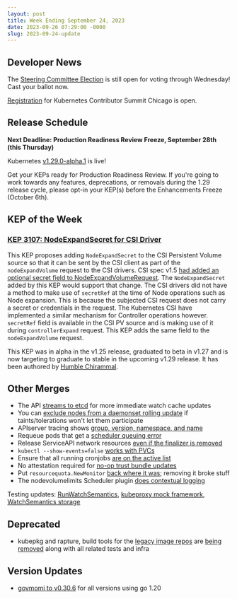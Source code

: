 ```yaml
---
layout: post
title: Week Ending September 24, 2023
date: 2023-09-26 07:29:00 -0000
slug: 2023-09-24-update
---
```


## Developer News

The [Steering Committee Election](https://elections.k8s.io/app/elections/steering---2023) is still open for voting through Wednesday!  Cast your ballot now.

[Registration](https://www.kubernetes.dev/events/2023/kcsna/registration/) for Kubernetes Contributor Summit Chicago is open.

## Release Schedule

**Next Deadline: Production Readiness Review Freeze, September 28th (this Thursday)**

Kubernetes [v1.29.0-alpha.1](https://groups.google.com/a/kubernetes.io/g/dev/c/UJiXsyHyeFI/m/dy0TuHE1AAAJ) is live!

Get your KEPs ready for Production Readiness Review. If you're going to work towards any features, deprecations, or removals during the 1.29 release cycle, please opt-in your KEP(s) before the Enhancements Freeze (October 6th).

## KEP of the Week

### [KEP 3107: NodeExpandSecret for CSI Driver](https://github.com/kubernetes/enhancements/tree/master/keps/sig-storage/3107-csi-nodeexpandsecret)

This KEP proposes adding `NodeExpandSecret` to the CSI Persistent Volume source so that it can be sent by the CSI client as part of the `nodeExpandVolume` request to the CSI drivers. CSI spec v1.5 [had added an optional secret field to NodeExpandVolumeRequest](https://github.com/container-storage-interface/spec/pull/457). The `NodeExpandSecret` added by this KEP would support that change. The CSI drivers did not have a method to make use of `secretRef` at the time of Node operations such as Node expansion. This is because the subjected CSI request does not carry a secret or credentials in the request. The Kubernetes CSI have implemented a similar mechanism for Controller operations however. `secretRef` field is available in the CSI PV source and is making use of it during `controllerExpand` request. This KEP adds the same field to the `nodeExpandVolume` request.

This KEP was in alpha in the v1.25 release, graduated to beta in v1.27 and is now targeting to graduate to stable in the upcoming v1.29 release. It has been authored by [Humble Chirammal](https://github.com/humblec).

## Other Merges

* The API [streams to etcd](https://github.com/kubernetes/kubernetes/pull/119557) for more immediate watch cache updates
* You can [exclude nodes from a daemonset rolling update](https://github.com/kubernetes/kubernetes/pull/119317) if taints/tolerations won't let them participate
* APIserver tracing shows [group, version, namespace, and name](https://github.com/kubernetes/kubernetes/pull/120388)
* Requeue pods that get a [scheduler queuing error](https://github.com/kubernetes/kubernetes/pull/119290)
* Release ServiceAPI network resources [even if the finalizer is removed](https://github.com/kubernetes/kubernetes/pull/120623)
* `kubectl --show-events=false` [works with PVCs](https://github.com/kubernetes/kubernetes/pull/120380)
* Ensure that all running cronjobs [are on the active list](https://github.com/kubernetes/kubernetes/pull/120649)
* No attestation required for [no-op trust bundle updates](https://github.com/kubernetes/kubernetes/pull/120779)
* Put `resourcequota.NewMonitor` [back where it was](https://github.com/kubernetes/kubernetes/pull/120777); removing it broke stuff
* The nodevolumelimits Scheduler plugin [does contextual logging](https://github.com/kubernetes/kubernetes/pull/116884)

Testing updates: [RunWatchSemantics](https://github.com/kubernetes/kubernetes/pull/120807), [kubeproxy mock framework](https://github.com/kubernetes/kubernetes/pull/120723), [WatchSemantics storage](https://github.com/kubernetes/kubernetes/pull/120695)

## Deprecated

* kubepkg and rapture, build tools for the [legacy image repos](https://kubernetes.io/blog/2023/08/31/legacy-package-repository-deprecation) are [being removed](https://github.com/kubernetes/release/issues/3265) along with all related tests and infra

## Version Updates

* [govmomi to v0.30.6](https://github.com/kubernetes/kubernetes/pull/120736) for all versions using go 1.20
